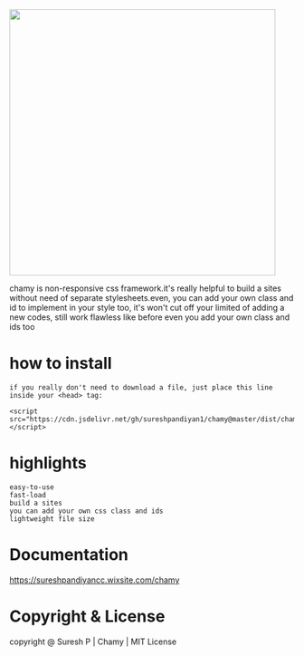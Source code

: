 


<img src ="https://user-images.githubusercontent.com/112636345/200242913-07daade9-8315-4eeb-b671-90ba7b0acbed.png" width="470px">


chamy is non-responsive css framework.it's really helpful to build a sites without need of separate stylesheets.even, you can add your own class and id to implement in your style too, it's won't cut off your limited of adding a new codes, still work flawless like before even you add your own class and ids too

# how to install
    
    if you really don't need to download a file, just place this line inside your <head> tag:
    
    <script src="https://cdn.jsdelivr.net/gh/sureshpandiyan1/chamy@master/dist/chamy.min.js"></script>


# highlights
    easy-to-use
    fast-load
    build a sites
    you can add your own css class and ids
    lightweight file size
    
    
# Documentation
https://sureshpandiyancc.wixsite.com/chamy

# Copyright & License
copyright @ Suresh P | Chamy | MIT License


